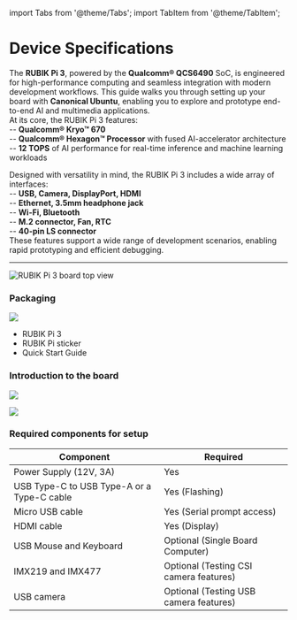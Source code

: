 import Tabs from '@theme/Tabs';
import TabItem from '@theme/TabItem';

# Device Specifications  

The **RUBIK Pi 3**, powered by the **Qualcomm® QCS6490** SoC, is engineered for high-performance computing and seamless integration with modern development workflows. This guide walks you through setting up your board with **Canonical Ubuntu**, enabling you to explore and prototype end-to-end AI and multimedia applications.  
At its core, the RUBIK Pi 3 features:  
-- **Qualcomm® Kryo™ 670**  
-- **Qualcomm® Hexagon™ Processor** with fused AI-accelerator architecture  
-- **12 TOPS** of AI performance for real-time inference and machine learning workloads  

Designed with versatility in mind, the RUBIK Pi 3 includes a wide array of interfaces:  
-- **USB, Camera, DisplayPort, HDMI**  
-- **Ethernet, 3.5mm headphone jack**  
-- **Wi-Fi, Bluetooth**  
-- **M.2 connector, Fan, RTC**  
-- **40-pin LS connector**  
These features support a wide range of development scenarios, enabling rapid prototyping and efficient debugging.      


-----------
![RUBIK Pi 3 board top view](./images/image.jpg)

### Packaging

![](./images/image-1.jpg)

* RUBIK Pi 3
* RUBIK Pi sticker
* Quick Start Guide

### Introduction to the board

![](./images/data-3.svg)

![](./images/image-2.jpg)

### Required components for setup
| Component | Required |
|-----------|--------------|
| Power Supply (12V, 3A) | Yes |
| USB Type-C to USB Type-A or a Type-C cable | Yes (Flashing) |
| Micro USB cable | Yes (Serial prompt access) |
| HDMI cable | Yes (Display) |
| USB Mouse and Keyboard | Optional (Single Board Computer) |
| IMX219 and IMX477 | Optional (Testing CSI camera features) |
| USB camera | Optional (Testing USB camera features) |


